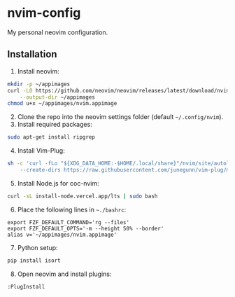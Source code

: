 # nvim-config
My personal neovim configuration.

## Installation
1. Install neovim:
```bash
mkdir -p ~/appimages
curl -LO https://github.com/neovim/neovim/releases/latest/download/nvim.appimage \
    --output-dir ~/appimages
chmod u+x ~/appimages/nvim.appimage
```
2. Clone the repo into the neovim settings folder (default `~/.config/nvim`).
3. Install required packages:
```bash
sudo apt-get install ripgrep
```
4. Install Vim-Plug:
```bash
sh -c 'curl -fLo "${XDG_DATA_HOME:-$HOME/.local/share}"/nvim/site/autoload/plug.vim \
    --create-dirs https://raw.githubusercontent.com/junegunn/vim-plug/master/plug.vim'
```
5. Install Node.js for coc-nvim:
```bash
curl -sL install-node.vercel.app/lts | sudo bash
```
6. Place the following lines in `~./bashrc`:
```
export FZF_DEFAULT_COMMAND='rg --files'
export FZF_DEFAULT_OPTS='-m --height 50% --border'
alias v='~/appimages/nvim.appimage'
```
7. Python setup:
```bash
pip install isort
```
8. Open neovim and install plugins:
```
:PlugInstall
```
